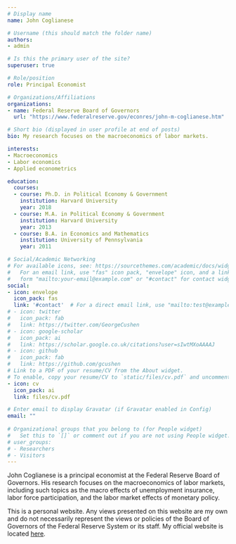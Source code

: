 ```yaml
---
# Display name
name: John Coglianese

# Username (this should match the folder name)
authors:
- admin

# Is this the primary user of the site?
superuser: true

# Role/position
role: Principal Economist

# Organizations/Affiliations
organizations:
- name: Federal Reserve Board of Governors
  url: "https://www.federalreserve.gov/econres/john-m-coglianese.htm"

# Short bio (displayed in user profile at end of posts)
bio: My research focuses on the macroeconomics of labor markets.

interests:
- Macroeconomics
- Labor economics
- Applied econometrics

education:
  courses:
  - course: Ph.D. in Political Economy & Government
    institution: Harvard University
    year: 2018
  - course: M.A. in Political Economy & Government 
    institution: Harvard University
    year: 2013
  - course: B.A. in Economics and Mathematics
    institution: University of Pennsylvania
    year: 2011

# Social/Academic Networking
# For available icons, see: https://sourcethemes.com/academic/docs/widgets/#icons
#   For an email link, use "fas" icon pack, "envelope" icon, and a link in the
#   form "mailto:your-email@example.com" or "#contact" for contact widget.
social:
- icon: envelope
  icon_pack: fas
  link: '#contact'  # For a direct email link, use "mailto:test@example.org".
# - icon: twitter
#   icon_pack: fab
#   link: https://twitter.com/GeorgeCushen
# - icon: google-scholar
#   icon_pack: ai
#   link: https://scholar.google.co.uk/citations?user=sIwtMXoAAAAJ
# - icon: github
#   icon_pack: fab
#   link: https://github.com/gcushen
# Link to a PDF of your resume/CV from the About widget.
# To enable, copy your resume/CV to `static/files/cv.pdf` and uncomment the lines below.  
- icon: cv
  icon_pack: ai
  link: files/cv.pdf

# Enter email to display Gravatar (if Gravatar enabled in Config)
email: ""
  
# Organizational groups that you belong to (for People widget)
#   Set this to `[]` or comment out if you are not using People widget.  
# user_groups:
# - Researchers
# - Visitors
---
```


John Coglianese is a principal economist at the Federal Reserve Board of Governors. His research focuses on the macroeconomics of labor markets, including such topics as the macro effects of unemployment insurance, labor force participation, and the labor market effects of monetary policy. 

This is a personal website. Any views presented on this website are my own and do not necessarily represent the views or policies of the Board of Governors of the Federal Reserve System or its staff. My official website is located [here](https://www.federalreserve.gov/econres/john-m-coglianese.htm).
